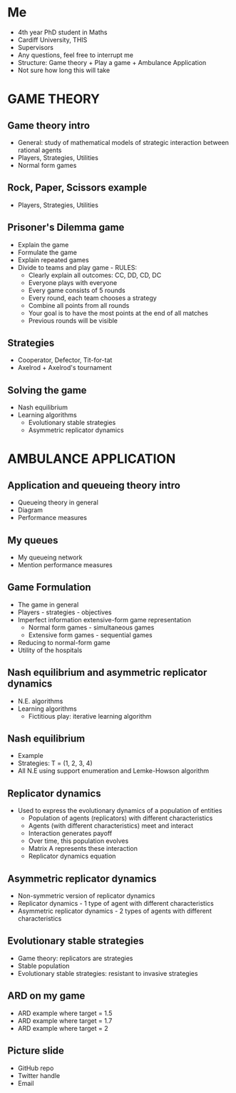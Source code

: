 # Me
- 4th year PhD student in Maths
- Cardiff University, THIS
- Supervisors
- Any questions, feel free to interrupt me
- Structure: Game theory + Play a game + Ambulance Application
- Not sure how long this will take

# GAME THEORY
## Game theory intro
- General: study of mathematical models of strategic interaction between rational agents
- Players, Strategies, Utilities
- Normal form games

## Rock, Paper, Scissors example
- Players, Strategies, Utilities

## Prisoner's Dilemma game
- Explain the game
- Formulate the game
- Explain repeated games
- Divide to teams and play game - RULES:
  - Clearly explain all outcomes: CC, DD, CD, DC
  - Everyone plays with everyone
  - Every game consists of 5 rounds
  - Every round, each team chooses a strategy
  - Combine all points from all rounds
  - Your goal is to have the most points at the end of all matches
  - Previous rounds will be visible

## Strategies
- Cooperator, Defector, Tit-for-tat
- Axelrod + Axelrod's tournament

## Solving the game
- Nash equilibrium
- Learning algorithms
  - Evolutionary stable strategies
  - Asymmetric replicator dynamics


# AMBULANCE APPLICATION
## Application and queueing theory intro
- Queueing theory in general
- Diagram
- Performance measures

## My queues
- My queueing network
- Mention performance measures

## Game Formulation
- The game in general
- Players - strategies - objectives
- Imperfect information extensive-form game representation
  - Normal form games - simultaneous games
  - Extensive form games - sequential games
- Reducing to normal-form game
- Utility of the hospitals

## Nash equilibrium and asymmetric replicator dynamics
- N.E. algorithms
- Learning algorithms
  - Fictitious play: iterative learning algorithm

## Nash equilibrium
- Example
- Strategies: T = (1, 2, 3, 4)
- All N.E using support enumeration and Lemke-Howson algorithm


## Replicator dynamics
- Used to express the evolutionary dynamics of a population of entities
  - Population of agents (replicators) with different characteristics
  - Agents (with different characteristics) meet and interact
  - Interaction generates payoff
  - Over time, this population evolves
  - Matrix A represents these interaction
  - Replicator dynamics equation

## Asymmetric replicator dynamics
- Non-symmetric version of replicator dynamics
- Replicator dynamics - 1 type of agent with different characteristics
- Asymmetric replicator dynamics - 2 types of agents with different characteristics

## Evolutionary stable strategies
- Game theory: replicators are strategies
- Stable population
- Evolutionary stable strategies: resistant to invasive strategies

## ARD on my game
- ARD example where target = 1.5
- ARD example where target = 1.7
- ARD example where target = 2

## Picture slide
- GitHub repo
- Twitter handle
- Email
